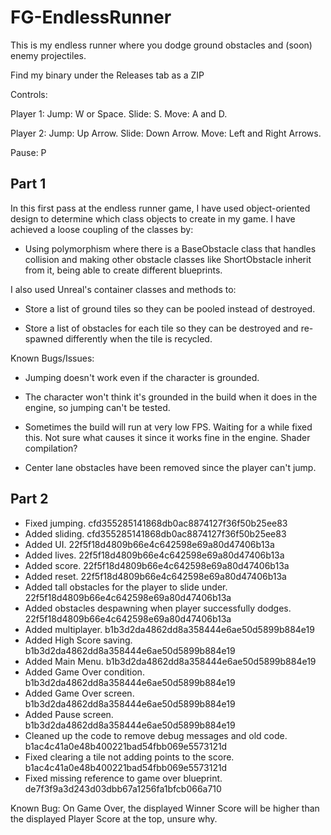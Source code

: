 # FG-EndlessRunner

This is my endless runner where you dodge ground obstacles and (soon) enemy projectiles.

Find my binary under the Releases tab as a ZIP

Controls:

Player 1:
Jump: W or Space.
Slide: S.
Move: A and D.

Player 2:
Jump: Up Arrow.
Slide: Down Arrow.
Move: Left and Right Arrows.

Pause: P

## Part 1

In this first pass at the endless runner game, I have used object-oriented design to determine which class objects to create in my game. I have achieved a loose coupling of the classes by:

- Using polymorphism where there is a BaseObstacle class that handles collision and making other obstacle classes like ShortObstacle inherit from it, being able to create different blueprints.

I also used Unreal's container classes and methods to:

- Store a list of ground tiles so they can be pooled instead of destroyed.

- Store a list of obstacles for each tile so they can be destroyed and re-spawned differently when the tile is recycled.

Known Bugs/Issues:

- Jumping doesn't work even if the character is grounded.

- The character won't think it's grounded in the build when it does in the engine, so jumping can't be tested.

- Sometimes the build will run at very low FPS. Waiting for a while fixed this. Not sure what causes it since it works fine in the engine. Shader compilation?

- Center lane obstacles have been removed since the player can't jump.

## Part 2

- Fixed jumping. cfd355285141868db0ac8874127f36f50b25ee83
- Added sliding. cfd355285141868db0ac8874127f36f50b25ee83
- Added UI. 22f5f18d4809b66e4c642598e69a80d47406b13a
- Added lives. 22f5f18d4809b66e4c642598e69a80d47406b13a
- Added score. 22f5f18d4809b66e4c642598e69a80d47406b13a
- Added reset. 22f5f18d4809b66e4c642598e69a80d47406b13a
- Added tall obstacles for the player to slide under. 22f5f18d4809b66e4c642598e69a80d47406b13a
- Added obstacles despawning when player successfully dodges. 22f5f18d4809b66e4c642598e69a80d47406b13a
- Added multiplayer. b1b3d2da4862dd8a358444e6ae50d5899b884e19
- Added High Score saving. b1b3d2da4862dd8a358444e6ae50d5899b884e19
- Added Main Menu. b1b3d2da4862dd8a358444e6ae50d5899b884e19
- Added Game Over condition. b1b3d2da4862dd8a358444e6ae50d5899b884e19
- Added Game Over screen. b1b3d2da4862dd8a358444e6ae50d5899b884e19
- Added Pause screen. b1b3d2da4862dd8a358444e6ae50d5899b884e19
- Cleaned up the code to remove debug messages and old code. b1ac4c41a0e48b400221bad54fbb069e5573121d
- Fixed clearing a tile not adding points to the score. b1ac4c41a0e48b400221bad54fbb069e5573121d
- Fixed missing reference to game over blueprint. de7f3f9a3d243d03dbb67a1256fa1bfcb066a710

Known Bug: On Game Over, the displayed Winner Score will be higher than the displayed Player Score at the top, unsure why.
